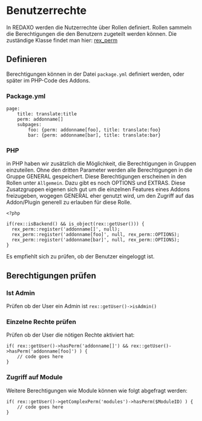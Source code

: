 # Benutzerrechte

In REDAXO werden die Nutzerrechte über Rollen definiert. Rollen sammeln die Berechtigungen die den Benutzern zugeteilt werden können.  Die zuständige Klasse findet man hier: [rex_perm](http://www.redaxo.org/docs/master/class-rex_perm.html)

## Definieren

Berechtigungen können in der Datei `package.yml` definiert werden, oder später im PHP-Code des Addons.

### Package.yml

```
page:
	title: translate:title
	perm: addonname[]
	subpages:
		foo: {perm: addonname[foo], title: translate:foo}
		bar: {perm: addonname[bar], title: translate:bar}
```

### PHP

in PHP haben wir zusätzlich die Möglichkeit, die Berechtigungen in Gruppen einzuteilen. Ohne den dritten Parameter werden alle Berechtigungen in die Gruppe GENERAL gespeichert. Diese Berechtigungen erscheinen in den Rollen unter `Allgemein`. Dazu gibt es noch OPTIONS und EXTRAS. Diese Zusatzgruppen eigenen sich gut um die einzelnen Features eines Addons freizugeben, wogegen GENERAL eher genutzt wird, um den Zugriff auf das Addon/Plugin generell zu erlauben für diese Rolle.

```
<?php

if(rex::isBackend() && is_object(rex::getUser())) {
  rex_perm::register('addonname[]', null);
  rex_perm::register('addonname[foo]', null, rex_perm::OPTIONS);
  rex_perm::register('addonname[bar]', null, rex_perm::OPTIONS);
}
```

Es empfiehlt sich zu prüfen, ob der Benutzer eingeloggt ist.

## Berechtigungen prüfen

### Ist Admin

Prüfen ob der User ein Admin ist `rex::getUser()->isAdmin()`

### Einzelne Rechte prüfen

Prüfen ob der User die nötigen Rechte aktiviert hat: 

```
if( rex::getUser()->hasPerm('addonname[]') && rex::getUser()->hasPerm('addonname[foo]') ) {
	// code goes here
}
```

### Zugriff auf Module

Weitere Berechtigungen wie Module können wie folgt abgefragt werden:

```
if( rex::getUser()->getComplexPerm('modules')->hasPerm($ModuleID) ) {
	// code goes here
}
```
